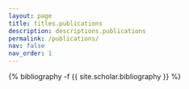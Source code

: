 ```yaml
---
layout: page
title: titles.publications
description: descriptions.publications
permalink: /publications/
nav: false
nav_order: 1
---
```

<!-- _pages/publications.md -->
<div class="publications">

{% bibliography -f {{ site.scholar.bibliography }} %}

</div>
